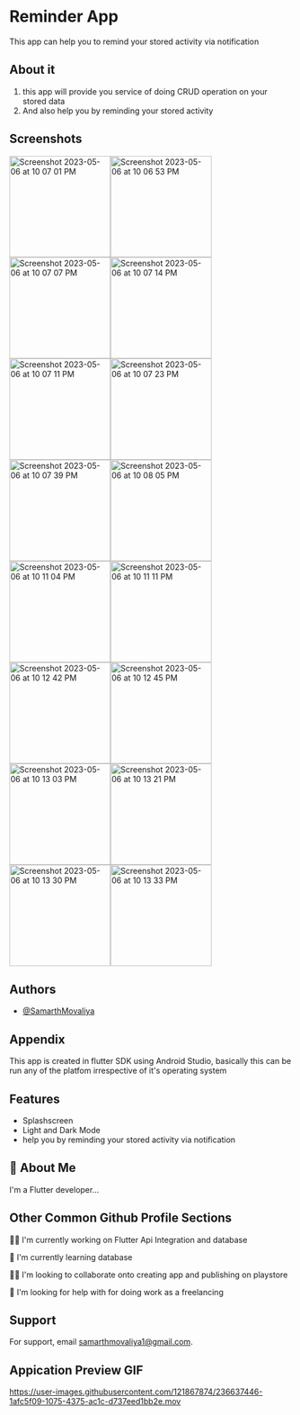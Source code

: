 # Reminder App
This app can help you to remind your stored activity via notification


## About it
 1) this app will provide you service of doing CRUD operation on your stored data
 2) And also help you by reminding your stored activity
## Screenshots
<img width="180" alt="Screenshot 2023-05-06 at 10 07 01 PM" src="https://user-images.githubusercontent.com/121867874/236637068-3192a5c5-9d79-4403-972d-6c6adc679210.png"><img width="180" alt="Screenshot 2023-05-06 at 10 06 53 PM" src="https://user-images.githubusercontent.com/121867874/236637073-0ccf51a1-0267-4759-868e-c57558d10cf7.png"><img width="180" alt="Screenshot 2023-05-06 at 10 07 07 PM" src="https://user-images.githubusercontent.com/121867874/236637084-6908246b-b989-4f10-88fb-0699f6f10f73.png"><img width="180" alt="Screenshot 2023-05-06 at 10 07 14 PM" src="https://user-images.githubusercontent.com/121867874/236637090-d093e677-fda5-4803-a13a-09ed651975bf.png"><img width="180" alt="Screenshot 2023-05-06 at 10 07 11 PM" src="https://user-images.githubusercontent.com/121867874/236637093-5b7e897d-e596-4655-9254-0897a1f4a554.png"><img width="180" alt="Screenshot 2023-05-06 at 10 07 23 PM" src="https://user-images.githubusercontent.com/121867874/236637114-5a2eac9a-8217-4a75-9b1f-67ed9c7b4a1c.png"><img width="180" alt="Screenshot 2023-05-06 at 10 07 39 PM" src="https://user-images.githubusercontent.com/121867874/236637120-d7b8e23c-0b54-4bed-9144-fd053736c50d.png"><img width="180" alt="Screenshot 2023-05-06 at 10 08 05 PM" src="https://user-images.githubusercontent.com/121867874/236637121-a815bfd5-0fec-4745-bfda-a26930912227.png"><img width="180" alt="Screenshot 2023-05-06 at 10 11 04 PM" src="https://user-images.githubusercontent.com/121867874/236637123-87e2c4da-a0d5-4ec0-9465-bb172e8cd9a8.png"><img width="180" alt="Screenshot 2023-05-06 at 10 11 11 PM" src="https://user-images.githubusercontent.com/121867874/236637127-59907df8-bbbd-4ed5-a77d-e54c141a74a2.png"><img width="180" alt="Screenshot 2023-05-06 at 10 12 42 PM" src="https://user-images.githubusercontent.com/121867874/236637131-96b1ab9d-f56f-4c74-87b7-4f16d306ba1f.png"><img width="180" alt="Screenshot 2023-05-06 at 10 12 45 PM" src="https://user-images.githubusercontent.com/121867874/236637137-37a89d09-8d0b-49fb-be62-0c60e17787ba.png"><img width="180" alt="Screenshot 2023-05-06 at 10 13 03 PM" src="https://user-images.githubusercontent.com/121867874/236637147-c7b58319-ff80-419f-a64f-6d137fd24c31.png"><img width="180" alt="Screenshot 2023-05-06 at 10 13 21 PM" src="https://user-images.githubusercontent.com/121867874/236637159-96ef2d78-112e-4da4-91ca-c998465336a0.png"><img width="180" alt="Screenshot 2023-05-06 at 10 13 30 PM" src="https://user-images.githubusercontent.com/121867874/236637168-9a375a05-0449-4a5b-a508-643ec03b6ea0.png"><img width="180" alt="Screenshot 2023-05-06 at 10 13 33 PM" src="https://user-images.githubusercontent.com/121867874/236637172-cac2ca91-6288-4506-96dd-9b61042a53b9.png">





















## Authors

- [@SamarthMovaliya](https://github.com/SamarthMovaliya)


## Appendix

This app is created in flutter SDK using Android Studio, basically this can be run any of the platfom irrespective of it's operating system 


## Features

- Splashscreen
- Light and Dark Mode
- help you by reminding your stored activity via notification



## 🚀 About Me
I'm a Flutter  developer...


## Other Common Github Profile Sections
👩‍💻 I'm currently working on Flutter Api Integration and database

🧠 I'm currently learning database

👯‍♀️ I'm looking to collaborate onto creating app and publishing on playstore

🤔 I'm looking for help with for doing work as a freelancing 


## Support

For support, email samarthmovaliya1@gmail.com.


## Appication Preview GIF





https://user-images.githubusercontent.com/121867874/236637446-1afc5f09-1075-4375-ac1c-d737eed1bb2e.mov








